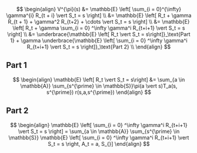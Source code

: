 $$
\begin{align}
	V^{\pi}(s) 
	&= \mathbb{E} \left[ \sum_{i = 0}^{\infty}  \gamma^{i} R_{t + i} \vert S_t = s \right] \\
	&= \mathbb{E} \left[ R_t + \gamma R_{t + 1} + \gamma^2 R_{t+2} + \cdots  \vert S_t = s \right] \\
	&= \mathbb{E} \left[ R_t + \gamma \sum_{i = 0} ^\infty \gamma^i R_{t+i+1} \vert S_t = s \right] \\
	&= \underbrace{\mathbb{E} \left[ R_t \vert S_t = s\right]}_\text{Part 1}  + \gamma \underbrace{\mathbb{E} \left[ \sum_{i = 0} ^\infty \gamma^i R_{t+i+1} \vert S_t = s \right]}_\text{Part 2} \\
\end{align}
$$
## Part 1
$$
\begin{align}
	\mathbb{E} \left[ R_t \vert S_t = s\right] &= \sum_{a \in \mathbb{A}} \sum_{s^{\prime} \in \mathbb{S}}\pi(a \vert s)T_a(s, s^{\prime}) r(s,a,s^{\prime})
\end{align}
$$
## Part 2
$$
\begin{align}
	\mathbb{E} \left[ \sum_{i = 0} ^\infty \gamma^i R_{t+i+1} \vert S_t = s \right] = \sum_{a \in \mathbb{A}} \sum_{s^{\prime} \in \mathbb{S}} \mathbb{E} \left[ \sum_{i = 0} ^\infty \gamma^i R_{t+i+1} \vert S_t = s \right, A_t = a, S_{}] 
\end{align}
$$